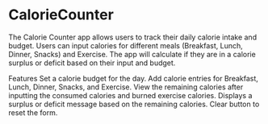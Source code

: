 # CalorieCounter

The Calorie Counter app allows users to track their daily calorie intake and budget. Users can input calories for different meals (Breakfast, Lunch, Dinner, Snacks) and Exercise. The app will calculate if they are in a calorie surplus or deficit based on their input and budget.

Features
Set a calorie budget for the day.
Add calorie entries for Breakfast, Lunch, Dinner, Snacks, and Exercise.
View the remaining calories after inputting the consumed calories and burned exercise calories.
Displays a surplus or deficit message based on the remaining calories.
Clear button to reset the form.

